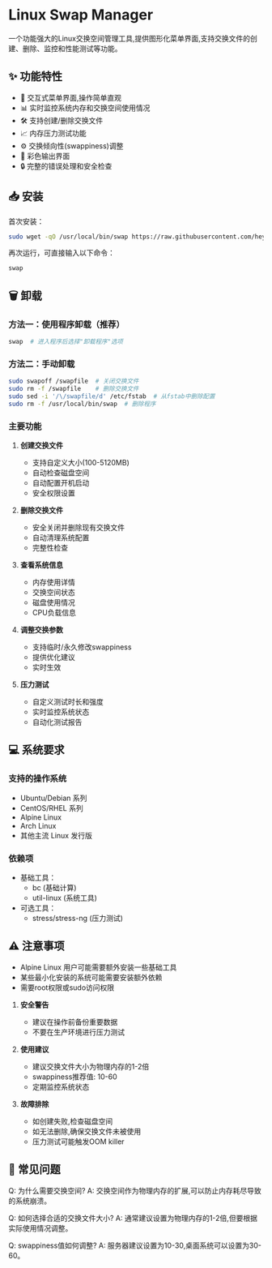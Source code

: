 # Linux Swap Manager

一个功能强大的Linux交换空间管理工具,提供图形化菜单界面,支持交换文件的创建、删除、监控和性能测试等功能。

## ✨ 功能特性

- 🚀 交互式菜单界面,操作简单直观
- 📊 实时监控系统内存和交换空间使用情况
- 🛠 支持创建/删除交换文件
- 📈 内存压力测试功能
- ⚙️ 交换倾向性(swappiness)调整
- 🎨 彩色输出界面
- 🔒 完整的错误处理和安全检查

## 📥 安装
首次安装：
```bash
sudo wget -qO /usr/local/bin/swap https://raw.githubusercontent.com/heyuecock/swap_manage/refs/heads/main/swap_manager.sh && sudo chmod +x /usr/local/bin/swap && swap
```

再次运行，可直接输入以下命令：
```bash
swap
```
## 🗑️ 卸载

### 方法一：使用程序卸载（推荐）
```bash
swap  # 进入程序后选择"卸载程序"选项
```

### 方法二：手动卸载
```bash
sudo swapoff /swapfile  # 关闭交换文件
sudo rm -f /swapfile    # 删除交换文件
sudo sed -i '/\/swapfile/d' /etc/fstab  # 从fstab中删除配置
sudo rm -f /usr/local/bin/swap  # 删除程序
```

### 主要功能

1. **创建交换文件**
   - 支持自定义大小(100-5120MB)
   - 自动检查磁盘空间
   - 自动配置开机启动
   - 安全权限设置

2. **删除交换文件**
   - 安全关闭并删除现有交换文件
   - 自动清理系统配置
   - 完整性检查

3. **查看系统信息**
   - 内存使用详情
   - 交换空间状态
   - 磁盘使用情况
   - CPU负载信息

4. **调整交换参数**
   - 支持临时/永久修改swappiness
   - 提供优化建议
   - 实时生效

5. **压力测试**
   - 自定义测试时长和强度
   - 实时监控系统状态
   - 自动化测试报告

## 💻 系统要求

### 支持的操作系统
- Ubuntu/Debian 系列
- CentOS/RHEL 系列
- Alpine Linux
- Arch Linux
- 其他主流 Linux 发行版

### 依赖项
- 基础工具：
  - bc (基础计算)
  - util-linux (系统工具)
- 可选工具：
  - stress/stress-ng (压力测试)

## ⚠️ 注意事项
- Alpine Linux 用户可能需要额外安装一些基础工具
- 某些最小化安装的系统可能需要安装额外依赖
- 需要root权限或sudo访问权限

1. **安全警告**
   - 建议在操作前备份重要数据
   - 不要在生产环境进行压力测试

2. **使用建议**
   - 建议交换文件大小为物理内存的1-2倍
   - swappiness推荐值: 10-60
   - 定期监控系统状态

3. **故障排除**
   - 如创建失败,检查磁盘空间
   - 如无法删除,确保交换文件未被使用
   - 压力测试可能触发OOM killer

## 🔧 常见问题

Q: 为什么需要交换空间?
A: 交换空间作为物理内存的扩展,可以防止内存耗尽导致的系统崩溃。

Q: 如何选择合适的交换文件大小?
A: 通常建议设置为物理内存的1-2倍,但要根据实际使用情况调整。

Q: swappiness值如何调整?
A: 服务器建议设置为10-30,桌面系统可以设置为30-60。

